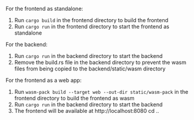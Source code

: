 For the frontend as standalone:
1. Run `cargo build` in the frontend directory to build the frontend
2. Run `cargo run` in the frontend directory to start the frontend as standalone

For the backend:
1. Run `cargo run` in the backend directory to start the backend
2. Remove the build.rs file in the backend directory to prevent the wasm files from being copied to the backend/static/wasm directory

For the frontend as a web app:
1. Run `wasm-pack build --target web --out-dir static/wasm-pack` in the frontend directory to build the frontend as wasm
2. Run `cargo run` in the backend directory to start the backend
3. The frontend will be available at http://localhost:8080
cd ..
